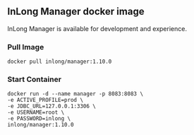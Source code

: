 ## InLong Manager docker image

InLong Manager is available for development and experience.

### Pull Image

```
docker pull inlong/manager:1.10.0
```

### Start Container

```
docker run -d --name manager -p 8083:8083 \
-e ACTIVE_PROFILE=prod \
-e JDBC_URL=127.0.0.1:3306 \
-e USERNAME=root \
-e PASSWORD=inlong \
inlong/manager:1.10.0
```